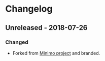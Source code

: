 # Changelog


## Unreleased - 2018-07-26

### Changed

- Forked from [Minimo project][minimo-github] and branded.


[minimo-github]: https://github.com/henrywu/minimo/